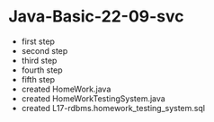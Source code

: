 # Java-Basic-22-09-svc
- first step 
- second step
- third step 
- fourth step
- fifth step
- created HomeWork.java
- created HomeWorkTestingSystem.java
- created L17-rdbms.homework_testing_system.sql